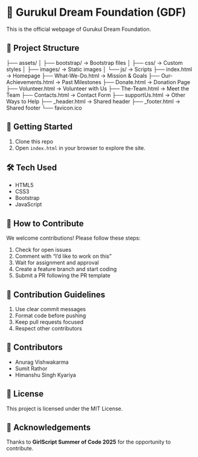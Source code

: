 # 🌟 Gurukul Dream Foundation (GDF)

This is the official webpage of Gurukul Dream Foundation.

## 📁 Project Structure

├── assets/
│ ├── bootstrap/ → Bootstrap files
│ ├── css/ → Custom styles
│ ├── images/ → Static images
│ └── js/ → Scripts
├── index.html → Homepage
├── What-We-Do.html → Mission & Goals
├── Our-Achievements.html → Past Milestones
├── Donate.html → Donation Page
├── Volunteer.html → Volunteer with Us
├── The-Team.html → Meet the Team
├── Contacts.html → Contact Form
├── supportUs.html → Other Ways to Help
├── _header.html → Shared header
├── _footer.html → Shared footer
└── favicon.ico

## 🚀 Getting Started

1. Clone this repo  
2. Open `index.html` in your browser to explore the site.

## 🛠️ Tech Used

- HTML5  
- CSS3  
- Bootstrap  
- JavaScript

## 🌱 How to Contribute

We welcome contributions! Please follow these steps:

1. Check for open issues  
2. Comment with “I’d like to work on this”  
3. Wait for assignment and approval  
4. Create a feature branch and start coding  
5. Submit a PR following the PR template  

## 📄 Contribution Guidelines

1. Use clear commit messages  
2. Format code before pushing  
3. Keep pull requests focused  
4. Respect other contributors  

## 👥 Contributors

- Anurag Vishwakarma  
- Sumit Rathor  
- Himanshu Singh Kyariya  

## 📃 License

This project is licensed under the MIT License.

## 🙌 Acknowledgements

Thanks to **GirlScript Summer of Code 2025** for the opportunity to contribute.
